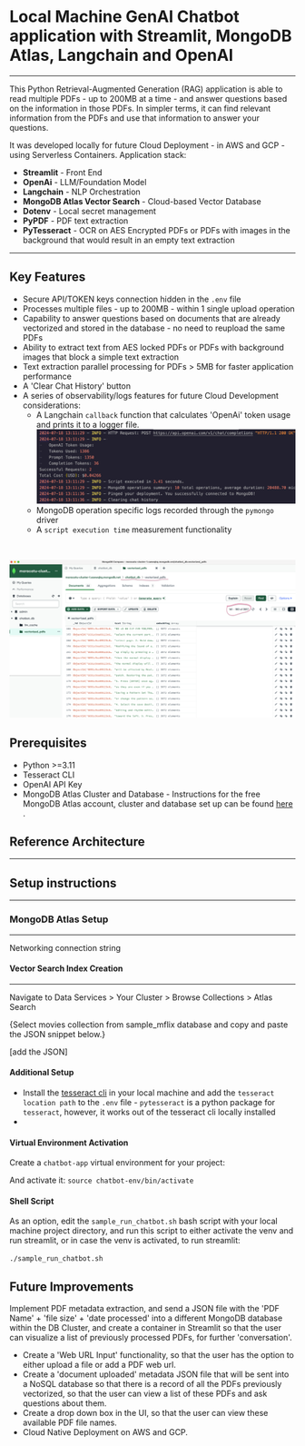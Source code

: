 # Local Machine GenAI Chatbot application with Streamlit, MongoDB Atlas, Langchain and OpenAI

---

This Python Retrieval-Augmented Generation (RAG) application is able to read multiple PDFs - up to 200MB at a time - and answer questions based on the information in those PDFs. In simpler terms, it can find relevant information from the PDFs and use that information to answer your questions.

It was developed locally for future Cloud Deployment - in AWS and GCP - using Serverless Containers. Application stack:

* **Streamlit** - Front End
* **OpenAi** - LLM/Foundation Model
* **Langchain** - NLP Orchestration
* **MongoDB Atlas Vector Search** - Cloud-based Vector Database
* **Dotenv** - Local secret management
* **PyPDF** - PDF text extraction
* **PyTesseract** - OCR on AES Encrypted PDFs or PDFs with images in the background that would result in an empty text extraction

---

## Key Features

* Secure API/TOKEN keys connection hidden in the `.env` file
* Processes multiple files - up to 200MB - within 1 single upload operation
* Capability to answer questions based on documents that are already vectorized and stored in the database - no need to reupload the same PDFs
* Ability to extract text from AES locked PDFs or PDFs with background images that block a simple text extraction
* Text extraction parallel processing for  PDFs > 5MB for faster application performance
* A 'Clear Chat History' button
* A series of observability/logs features for future Cloud Development considerations:
  * A Langchain `callback` function that calculates 'OpenAi' token usage and prints it to a logger file. ![cost-screenshot](images/openai-token-usage-mdb-logs-screenshot.png) 
  * MongoDB operation specific logs recorded through the `pymongo` driver
  * A `script execution time` measurement functionality

</br>

![mdb-vector-screenshot-1](images/mdb-compass-screenshot-1.png)

## Prerequisites

* Python >=3.11
* Tesseract CLI
* OpenAI API Key
* MongoDB Atlas Cluster and Database - Instructions for the free MongoDB Atlas account, cluster and database set up can be found [here](https://www.mongodb.com/docs/atlas/getting-started/) .

## Reference Architecture
---


## Setup instructions
---
### MongoDB Atlas Setup
---
Networking
connection string

#### Vector Search Index Creation
---
Navigate to Data Services > Your Cluster > Browse Collections > Atlas Search

{Select movies collection from sample_mflix database and copy and paste the JSON snippet below.}

[add the JSON]


#### Additional Setup

* Install the [tesseract cli](https://tesseract-ocr.github.io/tessdoc/Command-Line-Usage.html) in your local machine and add the `tesseract location path` to the `.env` file - `pytesseract` is a python package for `tesseract`, however, it works out of the tesseract cli locally installed
* 


#### Virtual Environment Activation

Create a `chatbot-app` virtual environment for your project:

And activate it:
`source chatbot-env/bin/activate`

#### Shell Script

As an option, edit the `sample_run_chatbot.sh` bash script with your local machine project directory, and run this script to either activate the venv and run streamlit, or in case the venv is activated, to run streamlit:

`./sample_run_chatbot.sh`

## Future Improvements

Implement PDF metadata extraction, and send a JSON file with the 'PDF Name' + 'file size' + 'date processed' into a different MongoDB database within the DB Cluster, and create a container in Streamlit so that the user can visualize a list of previously processed PDFs, for further 'conversation'.


* Create a 'Web URL Input' functionality, so that the user has the option to either upload a file or add a PDF web url.
* Create a 'document uploaded' metadata JSON file that will be sent into a NoSQL database so that there is a record of all the PDFs previously vectorized, so that the user can view a list of these PDFs and ask questions about them.
* Create a drop down box in the UI, so that the user can view these available PDF file names.
* Cloud Native Deployment on AWS and GCP.

